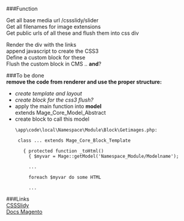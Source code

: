 ###Function  
  
Get all base media url /cssslidy/slider  
Get all filenames for image extensions  
Get public urls of all these and flush them into css div  
  
Render the div with the links  
append javascript to create the CSS3  
Define a custom block for these  
Flush the custom block in CMS .. **and**?  
  
###To be done  
**remove the code from renderer and use the proper structure:**  
+ *create template and layout* 
+ *create block for the css3 flush?*  
+ apply the main function into **model**  
    extends Mage_Core_Model_Abstract  
+ create block to call this model  
   ```
   \app\code\local\Namespace\Module\Block\Getimages.php:  
   
    class ... extends Mage_Core_Block_Template  
    
      { protected function _toHtml() 
        { $myvar = Mage::getModel('Namespace_Module/Modelname');  
        
        ...  
        
        foreach $myvar do some HTML 
        
        ...
   ```
  
###Links   
[CSSSlidy](http://dudleystorey.github.io/CSSslidy/)  
[Docs Magento](http://docs.magentocommerce.com/)  

